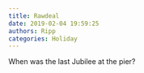 ```yaml
---
title: Rawdeal
date: 2019-02-04 19:59:25
authors: Ripp
categories: Holiday
---
```


 When was the last Jubilee at the pier?